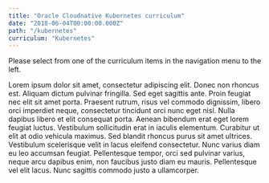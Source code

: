 ```yaml
---
title: "Oracle Cloudnative Kubernetes curriculum"
date: "2018-06-04T00:00:00.000Z"
path: "/kubernetes"
curriculum: "Kubernetes"
---
```


Please select from one of the curriculum items in the navigation menu to the left.

Lorem ipsum dolor sit amet, consectetur adipiscing elit. Donec non rhoncus est. Aliquam dictum pulvinar fringilla. Sed eget sagittis ante. Proin feugiat nec elit sit amet porta. Praesent rutrum, risus vel commodo dignissim, libero orci imperdiet neque, consectetur tincidunt orci nunc eget nisl. Nulla dapibus libero et elit consequat porta. Aenean bibendum erat eget lorem feugiat luctus. Vestibulum sollicitudin erat in iaculis elementum. Curabitur ut elit at odio vehicula maximus. Sed blandit rhoncus purus sit amet ultrices. Vestibulum scelerisque velit in lacus eleifend consectetur. Nunc varius diam eu leo accumsan feugiat. Pellentesque tempor, orci sed pulvinar varius, neque arcu dapibus enim, non faucibus justo diam eu mauris. Pellentesque vel elit lacus. Nunc sagittis commodo justo a ullamcorper.
